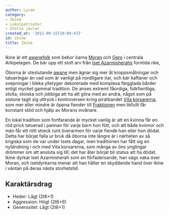 ```yaml
---
author: Lycan
category:
- Ikine
- Lokalpatrioter
- Stolta jävlar
created_at: '2012-09-15T10:04:47Z'
id: ikine
title: Ikine
---
```

Ikine är ett [awanefolk] som bebor öarna [Moran] och [Gero] i centrala Arkipelagen. De bär upp ett stolt arv från [Iset Azarmisherahs] forntida rike,

Öborna är uteslutande [awane] men ägnar sig mer åt kroppsmålningar och tatueringar än vad som är vanligt på nordligare öar, och bär kaftaner och svepningar i bleka ylletyger dekorerade med komplexa färgglada bårder enligt mycket gammal tradition. De anses extremt fåordiga, folkfientliga, stolta, stoiska och jobbiga att ha att göra med av andra, något som på sistone tagit sig uttryck i kontroversen kring piratbandet [Vita korsarerna], som mer eller mindre är öppna fiender till [Fraktionen] men likfullt får konstant stöd och hjälp av Morans invånare.

En lokal tradition som fortfarande är mycket vanlig är att en kvinna får en röd prick tatuerad i pannan för varje barn hon fött, och att både kvinnor och män får ett rött streck runt överarmen för varje fiende han eller hon dödat. Detta har börjat falla ur bruk då öborna inte längre är i närheten av så krigiska som de var under Isets dagar, men traditionen har fått sig en nytändning i och med Vita korsarerna, som många av öns ynglingar drömmer om att ansluta sig till; det har åter börjat bli status att ha dödat.
Ikine dyrkar Iset Azarmisherah som en förfadersande, han sägs vaka över Moran, och isetdyrkarna menar att han håller en skyddande hand över ikine i väntan på deras nästa storhetstid.

## Karaktärsdrag

-   Heder: Lågt (2t6+1)
-   Aggression: Högt (2t6+6)
-   Generositet: Lågt (2t6+1)

  [awanefolk]: awane
  [Moran]: Moran
  [Gero]: Gero
  [Iset Azarmisherahs]: Iset_Azarmisherah
  [awane]: Awane
  [Vita korsarerna]: Vita_korsarerna
  [Fraktionen]: Nammadi
